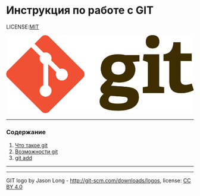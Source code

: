 # Инструкция по работе с GIT

LICENSE:[MIT](./license.md)

![](./assets/Git-Logo-2Color.png)

---

### Содержание
1. [Что такое git](./Что%20такое%20GIT.md)
2. [Возможности git](./возможности.md)
3. [git add](./add.md)


---
---

GIT logo by Jason Long - http://git-scm.com/downloads/logos, license: [CC BY 4.0](https://creativecommons.org/licenses/by/4.0/)